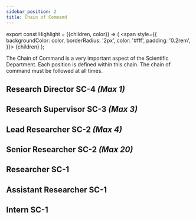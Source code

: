 ```yaml
---
sidebar_position: 2
title: Chain of Command
---
```

export const Highlight = ({children, color}) => (
<span
style={{
      backgroundColor: color,
      borderRadius: '2px',
      color: '#fff',
      padding: '0.2rem',
    }}>
{children}
</span>
);

The Chain of Command is a very important aspect of the Scientific Department. Each position is defined within this chain. The chain of command must be followed at all times.

## Research Director <Highlight color="#a51b20">SC-4</Highlight> _(Max 1)_

## Research Supervisor <Highlight color="#5197dd">SC-3</Highlight> _(Max 3)_

## Lead Researcher <Highlight color="#3e8c48">SC-2</Highlight> _(Max 4)_

## Senior Researcher <Highlight color="#3e8c48">SC-2</Highlight> _(Max 20)_

## Researcher <Highlight color="#5dcd6b">SC-1</Highlight>

## Assistant Researcher <Highlight color="#5dcd6b">SC-1</Highlight>

## Intern <Highlight color="#5dcd6b">SC-1</Highlight>

